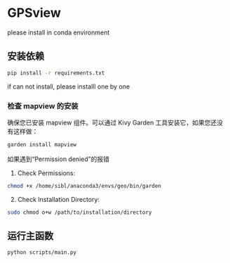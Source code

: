 # GPSview
please install in conda environment

## 安装依赖
```bash
pip install -r requirements.txt
```
if can not install, please installl one by one

### 检查 mapview 的安装
确保您已安装 mapview 组件。可以通过 Kivy Garden 工具安装它，如果您还没有这样做：

```bash
garden install mapview
```
如果遇到“Permission denied”的报错
1. Check Permissions:
```bash
chmod +x /home/sibl/anaconda3/envs/geo/bin/garden
```
2. Check Installation Directory:
```bash
sudo chmod o+w /path/to/installation/directory
```

## 运行主函数

```bash
python scripts/main.py
```

